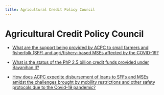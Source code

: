 ```yaml
---
title: Agricultural Credit Policy Council
---
```


# Agricultural Credit Policy Council


 - [What are the support being provided by ACPC to small farmers and fisherfolk (SFF) and agri/fishery-based MSEs affected by the COVID-19?](/attached-agencies/agricultural-credit-policy-council/what-are-the-support-being-provided-by-acpc-to-small-farmers-and-fisherfolk-sff-and-agrifishery-base)
    
 - [What is the status of the PhP 2.5 billion credit funds provided under Bayanihan II?](/attached-agencies/agricultural-credit-policy-council/what-is-the-status-of-the-php-25-billion-credit-funds-provided-under-bayanihan-ii)
    
 - [How does ACPC expedite disbursement of loans to SFFs and MSEs amidst the challenges brought by mobility restrictions and other safety protocols due to the Covid-19 pandemic?](/attached-agencies/agricultural-credit-policy-council/how-does-acpc-expedite-disbursement-of-loans-to-sffs-and-mses-amidst-the-challenges-brought-by-mobil)
    
